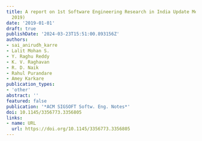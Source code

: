 ```yaml
---
title: A report on 1st Software Engineering Research in India Update Meeting (SERI
  2019)
date: '2019-01-01'
draft: true
publishDate: '2024-03-23T15:51:00.893156Z'
authors:
- sai_anirudh_karre
- Lalit Mohan S.
- Y. Raghu Reddy
- K. V. Raghavan
- R. D. Naik
- Rahul Purandare
- Amey Karkare
publication_types:
- 'other'
abstract: ''
featured: false
publication: '*ACM SIGSOFT Softw. Eng. Notes*'
doi: 10.1145/3356773.3356805
links:
- name: URL
  url: https://doi.org/10.1145/3356773.3356805
---
```



